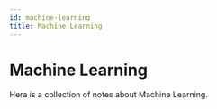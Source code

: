 ```yaml
---
id: machine-learning
title: Machine Learning
---
```


# Machine Learning

Hera is a collection of notes about Machine Learning.

